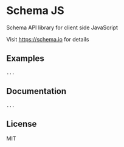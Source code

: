 # Schema JS

Schema API library for client side JavaScript

Visit https://schema.io for details

## Examples

	...

## Documentation

	...

## License

MIT
